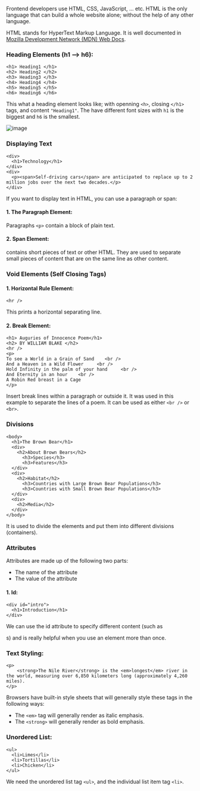 Frontend developers use HTML, CSS, JavaScript, ... etc. HTML is the only language that can build a whole website alone; without the help of any other language.

HTML stands for HyperText Markup Language. It is well documented in [Mozilla Development Network (MDN) Web Docs](https://developer.mozilla.org/en-US/docs/Web/HTML).

### Heading Elements (h1 --> h6):
    <h1> Heading1 </h1>
    <h2> Heading2 </h2>
    <h3> Heading3 </h3>
    <h4> Heading4 </h4>
    <h5> Heading5 </h5>
    <h6> Heading6 </h6>

This what a heading element looks like; with openning `<h>`, closing `</h1>` tags, and content `"Heading1"`. The have different font sizes with `h1` is the biggest and `h6` is the smallest.

![image](https://github.com/user-attachments/assets/407fb063-094d-461b-a06a-5533341a3c78)

### Displaying Text
    <div>
      <h1>Technology</h1>
    </div>
    <div>
      <p><span>Self-driving cars</span> are anticipated to replace up to 2 million jobs over the next two decades.</p>
    </div>
    
If you want to display text in HTML, you can use a paragraph or span:
#### 1. The Paragraph Element:
Paragraphs `<p>` contain a block of plain text.
#### 2. Span Element:
<span> contains short pieces of text or other HTML. They are used to separate small pieces of content that are on the same line as other content.

### Void Elements (Self Closing Tags)
#### 1. Horizontal Rule Element:
    <hr />
This prints a horizontal separating line.

#### 2. Break Element:
    <h1> Auguries of Innocence Poem</h1>
    <h2> BY WILLIAM BLAKE </h2>
    <hr />
    <p>
    To see a World in a Grain of Sand    <br />
    And a Heaven in a Wild Flower     <br />
    Hold Infinity in the palm of your hand     <br />
    And Eternity in an hour    <br />
    A Robin Red breast in a Cage
    </p>
Insert break lines within a paragraph or outside it. It was used in this example to separate the lines of a poem. It can be used as either `<br />` or `<br>`.

### Divisions
    <body>
      <h1>The Brown Bear</h1>
      <div>
        <h2>About Brown Bears</h2>
          <h3>Species</h3>
          <h3>Features</h3>
      </div>
      <div>
        <h2>Habitat</h2>
          <h3>Countries with Large Brown Bear Populations</h3>
          <h3>Countries with Small Brown Bear Populations</h3>
      </div>
      <div>
        <h2>Media</h2>
      </div>
    </body>
It is used to divide the elements and put them into different divisions (containers).

### Attributes
Attributes are made up of the following two parts:
* The name of the attribute
* The value of the attribute
#### 1. Id:
    <div id="intro">
      <h1>Introduction</h1>
    </div>
 We can use the id attribute to specify different content (such as <div>s) and is really helpful when you use an element more than once. 

### Text Styling:
    <p>
        <strong>The Nile River</strong> is the <em>longest</em> river in the world, measuring over 6,850 kilometers long (approximately 4,260 miles).
    </p>
Browsers have built-in style sheets that will generally style these tags in the following ways:
* The `<em>` tag will generally render as italic emphasis.
* The `<strong>` will generally render as bold emphasis.

### Unordered List:
    <ul>
      <li>Limes</li>
      <li>Tortillas</li>
      <li>Chicken</li>
    </ul>
We need the unordered list tag `<ul>`, and the individual list item tag `<li>`.
